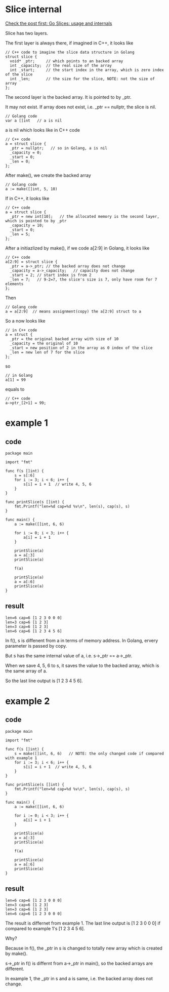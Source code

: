 
# Slice internal

[Check the post first: Go Slices: usage and internals](https://blog.golang.org/slices-intro#:~:text=Slice%20internals&text=It%20consists%20of%20a%20pointer,referred%20to%20by%20the%20slice.)

Slice has two layers.

The first layer is always there, if imagined in C++, it looks like
```
// C++ code to imagine the slice data structure in Golang
struct slice {
  void* _ptr;     // which points to an backed array
  int _capacity;  // the real size of the array
  int _start;     // the start index in the array, which is zero index of the slice
  int _len;       // the size for the slice, NOTE: not the size of array
};
```

The second layer is the backed array. It is pointed to by _ptr.

It may not exist. If array does not exist, i.e. _ptr == nullptr, the slice is nil.
```
// Golang code
var a []int   // a is nil
```

a is nil which looks like in C++ code
```
// C++ code
a = struct slice {
  _ptr = nullptr;   // so in Golang, a is nil
  _capacity = 0;
  _start = 0;
  _len = 0;
};
```

After make(), we create the backed array
```
// Golang code
a := make([]int, 5, 10)
```

If in C++, it looks like
```
// C++ code
a = struct slice {
  _ptr = new int[10];   // the allocated memory is the second layer, which is pointed to by _ptr
  _capacity = 10;
  _start = 0;
  _len = 5;
};
```

After a initiazlized by make(), if we code a[2:9] in Golang, it looks like
```
// C++ code
a[2:9] = struct slice {
  _ptr = a->_ptr; // the backed array does not change
  _capacity = a->_capacity;   // capacity does not change
  _start = 2; // start index is from 2
  _len = 7;   // 9-2=7, the slice's size is 7, only have room for 7 elements
};
```

Then 
```
// Golang code
a = a[2:9]  // means assignment(copy) the a[2:9] struct to a
```

So a now looks like 
```
// in C++ code
a = struct {
  _ptr = the original backed array with size of 10
  _capacity = the original of 10
  _start = new position of 2 in the array as 0 index of the slice
  _len = new len of 7 for the slice
};
```

so 
```
// in Golang
a[1] = 99
```

equals to 
```
// C++ code
a->ptr_[2+1] = 99;
```

# example 1
## code
```
package main

import "fmt"

func f(s []int) {
	s = s[:6]
	for i := 3; i < 6; i++ {
		s[i] = i + 1  // write 4, 5, 6
	}
}

func printSlice(s []int) {
	fmt.Printf("len=%d cap=%d %v\n", len(s), cap(s), s)
}

func main() {
	a := make([]int, 6, 6)

	for i := 0; i < 3; i++ {
		a[i] = i + 1
	}

	printSlice(a)
	a = a[:3]
	printSlice(a)

	f(a)

	printSlice(a)
	a = a[:6]
	printSlice(a)
}
```

## result
```
len=6 cap=6 [1 2 3 0 0 0]
len=3 cap=6 [1 2 3]
len=3 cap=6 [1 2 3]
len=6 cap=6 [1 2 3 4 5 6]
```

In f(), s is diffenent from a in terms of memory address. In Golang, ervery parameter is passed by copy.

But s has the same internal value of a, i.e. s->_ptr == a->_ptr.

When we save 4, 5, 6 to s, it saves the value to the backed array, which is the same array of a.

So the last line output is [1 2 3 4 5 6].

# example 2

## code 
```
package main

import "fmt"

func f(s []int) {
	s = make([]int, 6, 6)   // NOTE: the only changed code if compared with example 1
	for i := 3; i < 6; i++ {
		s[i] = i + 1  // write 4, 5, 6
	}
}

func printSlice(s []int) {
	fmt.Printf("len=%d cap=%d %v\n", len(s), cap(s), s)
}

func main() {
	a := make([]int, 6, 6)

	for i := 0; i < 3; i++ {
		a[i] = i + 1
	}

	printSlice(a)
	a = a[:3]
	printSlice(a)

	f(a)

	printSlice(a)
	a = a[:6]
	printSlice(a)
}
```

## result
```
len=6 cap=6 [1 2 3 0 0 0]
len=3 cap=6 [1 2 3]
len=3 cap=6 [1 2 3]
len=6 cap=6 [1 2 3 0 0 0]
```

The result is differnet from example 1. The last line output is [1 2 3 0 0 0] if compared to example 1's [1 2 3 4 5 6].

Why?

Because in f(), the _ptr in s is changed to totally new array which is created by make().

s->_ptr in f() is differnt from a->_ptr in main(), so the backed arrays are different.

In example 1, the _ptr in s and a is same, i.e. the backed array does not change.

